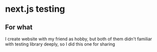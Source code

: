 # next.js testing
## For what
I create website with my friend as hobby, but both of them didn't familiar with testing library deeply, so I did this one for sharing
